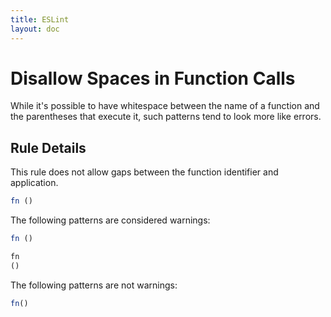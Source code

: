 ```yaml
---
title: ESLint
layout: doc
---
```

<!-- Note: No pull requests accepted for this file. See README.md in the root directory for details. -->
# Disallow Spaces in Function Calls

While it's possible to have whitespace between the name of a function and the parentheses that execute it, such patterns tend to look more like errors.

## Rule Details

This rule does not allow gaps between the function identifier and application.

```js
fn ()
```

The following patterns are considered warnings:

```js
fn ()
```

```js
fn
()
```

The following patterns are not warnings:

```js
fn()
```

